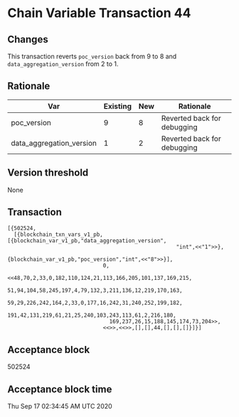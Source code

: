 # Chain Variable Transaction 44

## Changes

This transaction reverts `poc_version` back from 9 to 8 and `data_aggregation_version` from 2 to 1.


## Rationale

| Var                       	| Existing  	| New 	| Rationale                                                                  	|
|---------------------------	|-----------	|-----	|----------------------------------------------------------------------------	|
| poc_version                 	| 9         	| 8  	| Reverted back for debugging                                                   |
| data_aggregation_version     	| 1         	| 2  	| Reverted back for debugging                                                   |


## Version threshold

None

## Transaction

```
[{502524,
  [{blockchain_txn_vars_v1_pb,[{blockchain_var_v1_pb,"data_aggregation_version",
                                                     "int",<<"1">>},
                               {blockchain_var_v1_pb,"poc_version","int",<<"8">>}],
                              0,
                              <<48,70,2,33,0,182,110,124,21,113,166,205,101,137,169,215,
                                51,94,104,58,245,197,4,79,132,3,211,136,12,219,170,163,
                                59,29,226,242,164,2,33,0,177,16,242,31,240,252,199,182,
                                191,42,131,219,61,21,25,240,103,243,113,61,2,216,180,
                                169,237,26,15,188,145,174,73,204>>,
                              <<>>,<<>>,[],[],44,[],[],[]}]}]
```

## Acceptance block

502524

## Acceptance block time

Thu Sep 17 02:34:45 AM UTC 2020